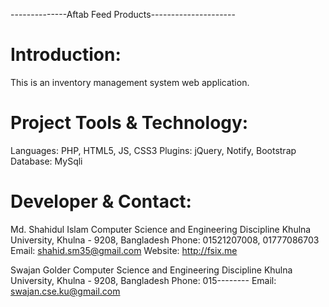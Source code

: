 --------------Aftab Feed Products---------------------

Introduction:
=============
This is an inventory management system
web application.

Project Tools & Technology:
===========================
Languages: PHP, HTML5, JS, CSS3
Plugins: jQuery, Notify, Bootstrap
Database: MySqli


Developer & Contact:
=====================
Md. Shahidul Islam
Computer Science and Engineering Discipline
Khulna University, Khulna - 9208, Bangladesh
Phone: 01521207008, 01777086703
Email: shahid.sm35@gmail.com
Website: http://fsix.me

Swajan Golder
Computer Science and Engineering Discipline
Khulna University, Khulna - 9208, Bangladesh
Phone: 015--------
Email: swajan.cse.ku@gmail.com